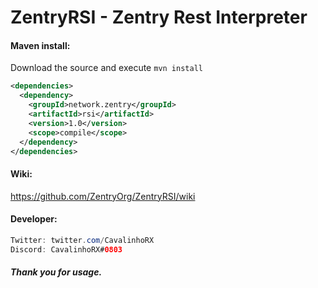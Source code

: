 # ZentryRSI - Zentry Rest Interpreter

#### Maven install:

Download the source and execute `mvn install`
```xml
<dependencies>
  <dependency>
    <groupId>network.zentry</groupId>
    <artifactId>rsi</artifactId>
    <version>1.0</version>
    <scope>compile</scope>
  </dependency>
</dependencies>
```
  
#### Wiki:
https://github.com/ZentryOrg/ZentryRSI/wiki

#### Developer:
```java
Twitter: twitter.com/CavalinhoRX
Discord: CavalinhoRX#0803
```

##### Thank you for usage.
